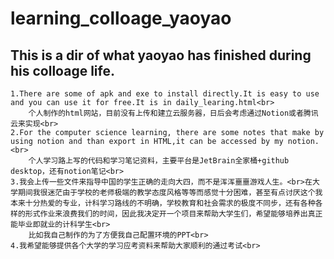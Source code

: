 # learning_colloage_yaoyao
## This is a dir of what yaoyao has finished during his colloage life.
    1.There are some of apk and exe to install directly.It is easy to use and you can use it for free.It is in daily_learing.html<br>
        个人制作的html网站，目前没有上传和建立云服务器，日后会考虑通过Notion或者腾讯云来实现<br>
    2.For the computer science learning, there are some notes that make by using notion and than export in HTML,it can be accessed by my notion.<br>
        个人学习路上写的代码和学习笔记资料，主要平台是JetBrain全家桶+github desktop，还有notion笔记<br>
    3.我会上传一些文件来指导中国的学生正确的走向大四，而不是浑浑噩噩游戏人生。<br>在大学期间我很迷茫由于学校的老师极端的教学态度风格等等而感觉十分困难，甚至有点讨厌这个我本来十分热爱的专业，计科学习路线的不明确，学校教育和社会需求的极度不同步，还有各种各样的形式作业来浪费我们的时间，因此我决定开一个项目来帮助大学生们，希望能够培养出真正能毕业即就业的计科学生<br>
        比如我自己制作的为了方便我自己配置环境的PPT<br>
    4.我希望能够提供各个大学的学习应考资料来帮助大家顺利的通过考试<br>
    